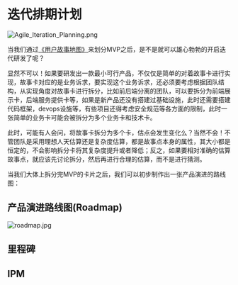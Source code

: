 # 迭代排期计划

![Agile_Iteration_Planning.png](https://s1.locimg.com/2024/09/29/89addef2b972f.png)

当我们通过[《用户故事地图》](https://jade-hub.com/articles?articleId=4.3)来划分MVP之后，是不是就可以雄心勃勃的开启迭代研发了呢？

显然不可以！如果要研发出一款最小可行产品，不仅仅是简单的对着故事卡进行实现，故事卡对应的是业务诉求，要实现这个业务诉求，还必须要考虑根据团队结构，从实现角度对故事卡进行拆分，比如前后端分离的团队，可以要拆分为前端展示卡，后端服务提供卡等，如果是新产品还没有搭建过基础设施，此时还需要搭建代码框架，devops设施等，有些项目还得考虑安全规范等各方面的限制，此时一张简单的业务卡可能会被拆分为多个业务卡和技术卡。

此时，可能有人会问，将故事卡拆分为多个卡，估点会发生变化么？当然不会！不管团队是采用理想人天估算还是复杂度估算，都是故事点本身的属性，其大小都是恒定的，不会影响拆分卡将其复杂度提升或者降低；反之，如果要相对准确的估算故事点，就应该先讨论拆分，然后再进行合理的估算，而不是进行猜测。

当我们大体上拆分完MVP的卡片之后，我们可以初步制作出一张产品演进的路线图：
## 产品演进路线图(Roadmap)
![roadmap.jpg](https://s1.locimg.com/2024/09/30/5c70d03d0d566.jpg)


## 里程碑

## IPM

